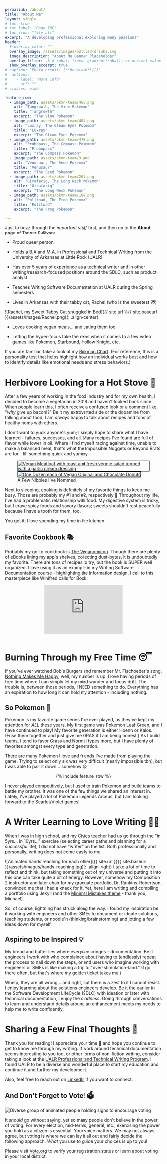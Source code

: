 ```yaml
---
permalink: /about/
title: "About Me"
layout: single
# toc: true
# toc_label: "Page TOC"
# toc_icon: "file-alt"
excerpt: "A developing professional exploring many passions"
header:
  # overlay_color: ""
  overlay_image: /assets/images/bottled-drinks.svg
  image_description: "About Me Banner Placeholder"
  overlay_filter: .3 # rgba() linear-gradient(rgba()) or decimal value for black
  show_overlay_excerpt: true
# caption: "Photo credit: [**Unsplash**]()"
#  actions:
#    - label: "More Info"
#      url: ""
# classes: wide

feature_row:
  - image_path: assets/pkmn-team/465.png
    alt: "Tangrowth, The Vine Pokemon"
    title: "Tangrowth"
    excerpt: "The Vine Pokemon"
  - image_path: assets/pkmn-team/405.png
    alt: "Luxray, The Gleam Eyes Pokemon"
    title: "Luxray"
    excerpt: "The Gleam Eyes Pokemon"
  - image_path: assets/pkmn-team/476.png
    alt: "Probopass, The Compass Pokemon"
    title: "Probopass"
    excerpt: "The Compass Pokemon"
  - image_path: assets/pkmn-team/3.png
    alt: "Venusaur, The Seed Pokemon"
    title: "Venusaur"
    excerpt: "The Seed Pokemon"
  - image_path: assets/pkmn-team/203.png
    alt: "Girafarig, The Long Neck Pokemon"
    title: "Girafarig"
    excerpt: "The Long Neck Pokemon"
  - image_path: assets/pkmn-team/186.png
    alt: "Politoad, The Frog Pokemon"
    title: "Politoad"
    excerpt: "The Frog Pokemon"

---
```


Just to buzz through the _important stuff_ first, and then on to the **About** page of Tanner Sullivan:

- Proud queer person

- Holds a B.A and M.A. in Professional and Technical Writing from the University of Arkansas at Little Rock (UALR)

- Has over 5 years of experience as a technical writer and in other writing/research-focused positions around the SDLC, such as product analyst

- Teaches Writing Software Documentation at UALR during the Spring semesters

- Lives in Arkansas with their tabby cat, Rachel (who is the sweetest 😻)

![Rachel, my Sweet Tabby Cat snuggled in Bed]({{ site.url }}{{ site.baseurl }}/assets/images/Rachel.png){: .align-center}

- Loves cooking vegan meals... and eating them too

- Letting the hyper-focus take the reins when it comes to a few video games like Pokemon, Starbound, Hollow Knight, etc.

If you are familiar, take a look at my <a href="/assets/local-docs/birkman-chart.pdf" target="_blank">Birkman Chart</a>. (For reference, this is a personality test that helps highilght how an individual works best and how to identify details like emotional needs and stress behaviors.)

# Herbivore Looking for a Hot Stove 🌱

After a few years of working in the food industry and for my own health, I decided to become a vegetarian in 2019 and haven't looked back since. When people learn this, I often receive a confused look or a comment like, "_why_ give up bacon!?" Be it my extroverted side or the dopamine from talking about food, I am _always_ happy to talk about recipes and tons of healthy noms with others.

I don't want to yuck anyone's yum; I simply hope to share what I have learned - failures, successes, and all. Many recipes I've found are full of flavor while lower in oil. Where I find myself racing against time, unable to make a balanced meal, that's what the Impossible Nuggets or Beyond Brats are for - lil' something quick and yummy.

<figure class="half">
    <a href="/assets/images/IMG_7493.png"><img src="/assets/images/IMG_7493.png" alt="Vegan Meatloaf with toast and fresh veggie salad topped with a garlic cream dressing" style="border: 1px solid black;"></a>
    <a href="/assets/images/62102997820__22945204-02B7-4FC9-BAEC-991A1E5FEA1A.png"><img src="/assets/images/62102997820__22945204-02B7-4FC9-BAEC-991A1E5FEA1A.png" alt="One Dozen each of Vegan Original and Chocolate Donuts" style="border: 1px solid black;"></a>
    <figcaption>A Few Nibbles I've Nommed</figcaption>
</figure>

Next to sleeping, cooking is definitely of my favorite things to keep me busy. Those are probably my #1 and #2, respectively 🤣 Throughout my life, I've had a problematic relationship with food. My digestive system is tricky, but I crave spicy foods and savory flavors; sweets shouldn't rest peacefully because I have a tooth for them, too. 

You get it: I love spending my time in the kitchen. 

## Favorite Cookbook 📚

Probably my go-to cookbook is [The Veganomicon](https://www.goodreads.com/book/show/1059680.Veganomicon). Though there are plenty of eBooks lining my app's shelves, collecting dust-bytes, it is undoubtedly my favorite. There are tons of recipes to try, but the book is SUPER well organized. I love using it as an example in my Writing Software Documentation course - highlighting the information design. I call to this masterpiece like Winifred calls for Book:

<center><div style="width:50%"><div style="height:0;padding-bottom:62.410071942446045%;position:relative;width:100%"><iframe allowfullscreen="" frameBorder="0" height="100%" src="https://giphy.com/embed/fcNiVhbiet9UFsdJK5/video" style="left:0;position:absolute;top:0;" width="100%"></iframe></div></div></center>

<br/>

# Burning Through my Free Time 😴

If you've ever watched Bob's Burgers and remember Mr. Fischoeder's song, [Nothing Makes Me Happy](https://www.youtube.com/watch?v=KTw_WzFh9Vk), well, my number is up. I love having periods of free time where I can simply let my mind wander and focus drift. The trouble is, between those periods, I NEED something to do. Everything has an expiration to how long it can hold my attention - including nothing. 



## So Pokemon 👾

Pokemon is my favorite game series I've ever played, as they've kept my attention for _ALL_ these years. My first game was Pokemon Leaf Green, and I have continued to play! My favorite generation is either Hoenn or Kalos. (Fuse them together and just give me ORAS if I am being honest.) As I build teams, I tend to favor Grass and Normal types more, but I have plenty of favorites amongst every type and generation.

There are many Pokemon I love and friends I've made from playing the game. Trying to select only six was very difficult  (nearly impossible tbh), but I was able to pair it down... somehow 😩

<center>{% include feature_row %}</center>

I never played competitively, but I used to train Pokemon and build teams to battle my brother. It was one of the few things we shared an interest in. Lately, I've played a lot of Pokemon Legends Arceus, but I am looking forward to the Scarlet/Violet games!

# A Writer Learning to Love Writing 🧑‍💻

When I was in high school, and my Civics teacher had us go through the "in 5yrs... in 10yrs..." exercise (selecting career paths and planning for a *successful* life), I did not have "writer" on the list. Both professionally and personally, writing does not come easily to me. 

![Animated hands reaching for each other]({{ site.url }}{{ site.baseurl }}/assets/images/hands-reaching.jpg){: .align-right} I take a lot of time to reflect and think, but taking something out of my universe and putting it into this one can take quite a bit of energy. However, somehow my Composition 2 instructor and later chair for my graduate portfolio, Dr. Rankins-Robertson, convinced me that I had a knack for it.
 Yet, here I am writing and compiling a portfolio using Jekyll (and the [Minimal Mistakes theme](https://mmistakes.github.io/minimal-mistakes/) - thank you, Michael). 

So, of course, lightning has struck along the way. I found my inspiration be it working with engineers and other SMEs to document or ideate solutions, teaching students, or noodle'n (thinking/brainstorming) and jotting a few ideas down for myself. 

## Aspiring to be Inspired 💡

My bread and butter lies where *everyone* cringes - documentation. Be it engineers I work with who complained about having to (endlessly) repeat the process to nail down the steps, or end users who imagine working with engineers or SMEs is like making a trip to "over-stimulation-land." (I go there often, but that's where my golden ticket takes me.)

Whelp, they are all wrong... and right, but there is a zest to it I cannot resist. I enjoy learning about the solutions engineers develop. Be it the earlier in the Software Development LifeCycle (SDLC) with ideation or later with technical documentation, I enjoy the *madness*. Going through conversations to learn and understand details around an enhancement meets my needs to help me to write confidently. 

# Sharing a Few Final Thoughts 💭

Thank you for reading! I appreciate your time 🙏 and hope you continue to get to know me through my writing. If work around technical documentation seems interesting to you too, or other forms of non-fiction writing, consider taking a look at the <a href="https://ualr.edu/rhetoric" target="_blank">UALR Professional and Technical Writing Program</a>. I found UALR to be a diverse and wonderful place to start my education and continue it and further my development. 

Also, feel free to reach out on <a href="https://www.linkedin.com/in/tanner-sullivan-184491121/?lipi=urn%3Ali%3Apage%3Ad_flagship3_feed%3B%2BWCNEXP5RjqwoVrS5yETYg%3D%3D" target="_blank">LinkedIn</a> if you want to connect. 

## And Don't Forget to Vote! 🗳️

![Diverse group of animated people holding signs to encourage voting](/assets/images/voting-peeps.jpg)

It *should* go without saying, yet so many people don't believe in the power of voting. For every election, mid-terms, general, etc., exercising the power you hold as a citizen is essential. Your voice matters. We may not always agree, but voting is where we can lay it all out and fairly decide the following approach. *What* you use to guide your choices is up to you! 

Please visit [Vote.org](https://www.vote.org) to verify your registration status or learn about voting in your local district.
